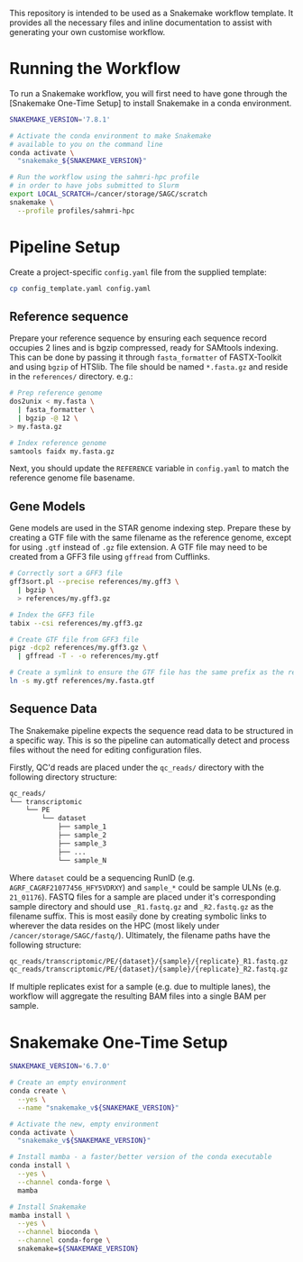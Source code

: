 This repository is intended to be used as a Snakemake workflow template.
It provides all the necessary files and inline documentation to assist with generating your own customise workflow.

# Running the Workflow

To run a Snakemake workflow, you will first need to have gone through the [Snakemake One-Time Setup] to install Snakemake in a conda environment.

```bash
SNAKEMAKE_VERSION='7.8.1'

# Activate the conda environment to make Snakemake
# available to you on the command line
conda activate \
  "snakemake_${SNAKEMAKE_VERSION}"

# Run the workflow using the sahmri-hpc profile
# in order to have jobs submitted to Slurm
export LOCAL_SCRATCH=/cancer/storage/SAGC/scratch
snakemake \
  --profile profiles/sahmri-hpc
```

# Pipeline Setup

Create a project-specific `config.yaml` file from the supplied template:

```bash
cp config_template.yaml config.yaml
```

## Reference sequence

Prepare your reference sequence by ensuring each sequence record occupies 2 lines and is bgzip compressed, ready for SAMtools indexing.
This can be done by passing it through `fasta_formatter` of FASTX-Toolkit and using `bgzip` of HTSlib.
The file should be named `*.fasta.gz` and reside in the `references/` directory.
e.g.:

```bash
# Prep reference genome
dos2unix < my.fasta \
  | fasta_formatter \
  | bgzip -@ 12 \
> my.fasta.gz

# Index reference genome
samtools faidx my.fasta.gz
```

Next, you should update the `REFERENCE` variable in `config.yaml` to match the reference genome file basename.

## Gene Models

Gene models are used in the STAR genome indexing step.
Prepare these by creating a GTF file with the same filename as the reference genome, except for using `.gtf` instead of `.gz` file extension.
A GTF file may need to be created from a GFF3 file using `gffread` from Cufflinks.

```bash
# Correctly sort a GFF3 file
gff3sort.pl --precise references/my.gff3 \
  | bgzip \
  > references/my.gff3.gz

# Index the GFF3 file
tabix --csi references/my.gff3.gz

# Create GTF file from GFF3 file
pigz -dcp2 references/my.gff3.gz \
  | gffread -T - -o references/my.gtf

# Create a symlink to ensure the GTF file has the same prefix as the reference genome FASTA file
ln -s my.gtf references/my.fasta.gtf
```

## Sequence Data

The Snakemake pipeline expects the sequence read data to be structured in a specific way.
This is so the pipeline can automatically detect and process files without the need for editing configuration files.

Firstly, QC'd reads are placed under the `qc_reads/` directory with the following directory structure:

```bash
qc_reads/
└── transcriptomic
    └── PE
        └── dataset
            ├── sample_1
            ├── sample_2
            ├── sample_3
            ├── ...
            └── sample_N
```

Where `dataset` could be a sequencing RunID (e.g. `AGRF_CAGRF21077456_HFY5VDRXY`) and `sample_*` could be sample ULNs (e.g. `21_01176`).
FASTQ files for a sample are placed under it's corresponding sample directory and should use `_R1.fastq.gz` and `_R2.fastq.gz` as the filename suffix.
This is most easily done by creating symbolic links to wherever the data resides on the HPC (most likely under `/cancer/storage/SAGC/fastq/`).
Ultimately, the filename paths have the following structure:

```bash
qc_reads/transcriptomic/PE/{dataset}/{sample}/{replicate}_R1.fastq.gz
qc_reads/transcriptomic/PE/{dataset}/{sample}/{replicate}_R2.fastq.gz
```

If multiple replicates exist for a sample (e.g. due to multiple lanes), the workflow will aggregate the resulting BAM files into a single BAM per sample.

# Snakemake One-Time Setup

```bash
SNAKEMAKE_VERSION='6.7.0'

# Create an empty environment
conda create \
  --yes \
  --name "snakemake_v${SNAKEMAKE_VERSION}"

# Activate the new, empty environment
conda activate \
  "snakemake_v${SNAKEMAKE_VERSION}"

# Install mamba - a faster/better version of the conda executable
conda install \
  --yes \
  --channel conda-forge \
  mamba

# Install Snakemake
mamba install \
  --yes \
  --channel bioconda \
  --channel conda-forge \
  snakemake=${SNAKEMAKE_VERSION}
```
